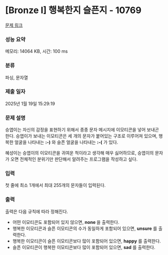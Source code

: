 # [Bronze I] 행복한지 슬픈지 - 10769 

[문제 링크](https://www.acmicpc.net/problem/10769) 

### 성능 요약

메모리: 14064 KB, 시간: 100 ms

### 분류

파싱, 문자열

### 제출 일자

2025년 1월 19일 15:29:19

### 문제 설명

<p>승엽이는 자신의 감정을 표현하기 위해서 종종 문자 메시지에 이모티콘을 넣어 보내곤 한다. 승엽이가 보내는 이모티콘은 세 개의 문자가 붙어있는 구조로 이루어져 있으며, 행복한 얼굴을 나타내는 <strong>:-)</strong> 와 슬픈 얼굴을 나타내는 <strong>:-(</strong> 가 있다.</p>

<p>혜성이는 승엽이의 이모티콘을 귀여운 척이라고 생각해 매우 싫어하므로, 승엽이의 문자가 오면 전체적인 분위기만 판단해서 알려주는 프로그램을 작성하고 싶다.</p>

### 입력 

 <p>첫 줄에 최소 1개에서 최대 255개의 문자들이 입력된다.</p>

### 출력 

 <p>출력은 다음 규칙에 따라 정해진다.</p>

<ul>
	<li>어떤 이모티콘도 포함되어 있지 않으면, <strong>none </strong>을 출력한다.</li>
	<li>행복한 이모티콘과 슬픈 이모티콘의 수가 동일하게 포함되어 있으면, <strong>unsure</strong> 를 출력한다.</li>
	<li>행복한 이모티콘이 슬픈 이모티콘보다 많이 포함되어 있으면, <strong>happy</strong> 를 출력한다.</li>
	<li>슬픈 이모티콘이 행복한 이모티콘보다 많이 포함되어 있으면, <strong>sad</strong> 를 출력한다.</li>
</ul>

